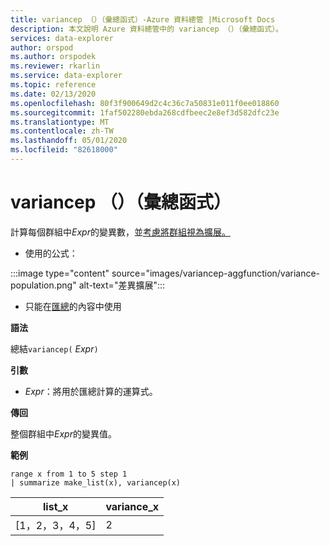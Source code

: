 ```yaml
---
title: variancep （）（彙總函式）-Azure 資料總管 |Microsoft Docs
description: 本文說明 Azure 資料總管中的 variancep （）（彙總函式）。
services: data-explorer
author: orspod
ms.author: orspodek
ms.reviewer: rkarlin
ms.service: data-explorer
ms.topic: reference
ms.date: 02/13/2020
ms.openlocfilehash: 80f3f900649d2c4c36c7a50831e011f0ee018860
ms.sourcegitcommit: 1faf502280ebda268cdfbeec2e8ef3d582dfc23e
ms.translationtype: MT
ms.contentlocale: zh-TW
ms.lasthandoff: 05/01/2020
ms.locfileid: "82618000"
---
```

# <a name="variancep-aggregation-function"></a>variancep （）（彙總函式）

計算每個群組中*Expr*的變異數，並[考慮將群組視為擴展。](https://en.wikipedia.org/wiki/Statistical_population) 

* 使用的公式：

:::image type="content" source="images/variancep-aggfunction/variance-population.png" alt-text="差異擴展":::

* 只能在[匯總](summarizeoperator.md)的內容中使用

**語法**

總結`variancep(` *Expr*`)`

**引數**

* *Expr*：將用於匯總計算的運算式。 

**傳回**

整個群組中*Expr*的變異值。
 
**範例**

```kusto
range x from 1 to 5 step 1
| summarize make_list(x), variancep(x) 
```

|list_x|variance_x|
|---|---|
|[1，2，3，4，5]|2|